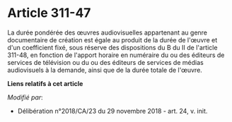# Article 311-47

La durée pondérée des œuvres audiovisuelles appartenant au genre documentaire de création est égale au produit de la durée de
l'œuvre et d'un coefficient fixé, sous réserve des dispositions du B du II de l'article 311-48, en fonction de l'apport
horaire en numéraire du ou des éditeurs de services de télévision ou du ou des éditeurs de services de médias audiovisuels à
la demande, ainsi que de la durée totale de l'œuvre.

**Liens relatifs à cet article**

_Modifié par_:

  - Délibération n°2018/CA/23 du 29 novembre 2018 - art. 24, v. init.
